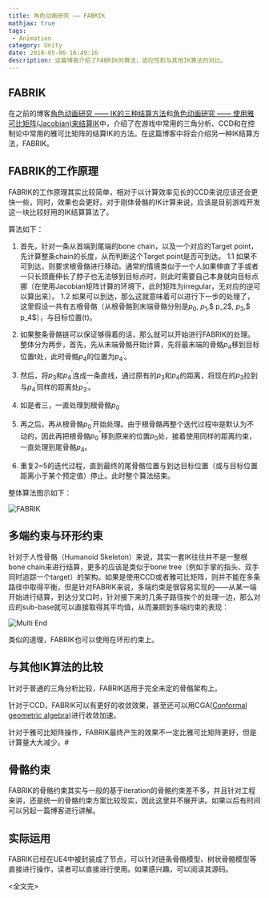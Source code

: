```yaml
---
title: 角色动画研究 —— FABRIK
mathjax: true
tags: 
 - Animation
category: Unity
date: 2018-05-06 16:49:16
description: 这篇博客介绍了FABRIK的算法，适应性和与其他IK算法的对比。
---
```


## FABRIK
在之前的博客[角色动画研究 —— IK的三种结算方法](https://blog.csdn.net/noahzuo/article/details/53908141)和[角色动画研究 —— 使用雅可比矩阵(Jacobian)来结算IK](https://blog.csdn.net/noahzuo/article/details/54314112)中，介绍了在游戏中常用的三角分析、CCD和在控制论中常用的雅可比矩阵的结算IK的方法。在这篇博客中将会介绍另一种IK结算方法，FABRIK。

## FABRIK的工作原理

FABRIK的工作原理其实比较简单，相对于以计算效率见长的CCD来说应该还会更快一些，同时，效果也会更好。对于刚体骨骼的IK计算来说，应该是目前游戏开发这一块比较好用的IK结算算法了。

算法如下：

1.  首先，针对一条从首端到尾端的bone chain，以及一个对应的Target point，先计算整条chain的长度，从而判断这个Target point是否可到达。
	  1.1 如果不可到达，则要求根骨骼进行移动。通常的情境类似于一个人如果伸直了手或者一只长颈鹿伸长了脖子也无法够到目标点时，则此时需要自己本身就向目标点挪（在使用Jacobian矩阵计算的环境下，此时矩阵为irregular，无对应的逆可以算出来）。
	  1.2 如果可以到达，那么这就意味着可以进行下一步的处理了，这里假设一共有五根骨骼（从根骨骼到末端骨骼分别是$p_0$, $p_1$,$ p_2$, $p_3$,$ p_4$），与目标位置(t)。

2. 如果整条骨骼链可以保证够得着的话，那么就可以开始进行FABRIK的处理。整体分为两步，首先，先从末端骨骼开始计算，先将最末端的骨骼$p_4$移到目标位置t处，此时骨骼$p_4$的位置为$p_4^{'}$。
3. 然后，将$p_3$和$p_4^{'}$连成一条直线，通过原有的$p_3$和$p_4$的距离，将现在的$p_3$拉到与$p_4^{'}$同样的距离处$p_3^{'}$。
4. 如是者三，一直处理到根骨骼$p_0$
5. 再之后，再从根骨骼$p_0^{'}$开始处理。由于根骨骼再整个迭代过程中是默认为不动的，因此再把根骨骼$p_0^{''}$移到原来的位置${p_0}$处，接着使用同样的距离约束，一直处理到尾骨骼$p_4$。
6. 重复2~5的迭代过程，直到最终的尾骨骼位置与到达目标位置（或与目标位置距离小于某个预定值）停止。此时整个算法结束。

整体算法图示如下：

![FABRIK](image01.png)


## 多端约束与环形约束

针对于人性骨骼（Humanoid Skeleton）来说，其实一套IK往往并不是一整根bone chain来进行结算，更多的应该是类似于bone tree（例如手掌的指头、双手同时追踪一个target）的架构。如果是使用CCD或者雅可比矩阵，则并不能在多条路径中取得平衡，但是针对FABRIK来说，多端约束是很容易实现的——从某一端开始进行结算，到达分叉口时，针对接下来的几条子路径挨个的处理一边，那么对应的sub-base就可以直接取得其平均值，从而兼顾到多端约束的表现：

![Multi End](image02.png)


类似的道理，FABRIK也可以使用在环形约束上。

## 与其他IK算法的比较

针对于普通的三角分析比较，FABRIK适用于完全未定的骨骼架构上。

针对于CCD，FABRIK可以有更好的收敛效果，甚至还可以用CGA([Conformal geometric algebra](https://en.wikipedia.org/wiki/Conformal_geometric_algebra))进行收敛加速。

针对于雅可比矩阵操作，FABRIK最终产生的效果不一定比雅可比矩阵更好，但是计算量大大减少。#

## 骨骼约束

FABRIK的骨骼约束其实与一般的基于iteration的骨骼约束差不多，并且针对工程来讲，还是统一的骨骼约束方案比较现实，因此这里并不展开讲。如果以后有时间可以另起一篇博客进行讲解。

## 实际运用

FABRIK已经在UE4中被封装成了节点，可以针对链条骨骼模型、树状骨骼模型等直接进行操作，读者可以直接进行使用。如果感兴趣，可以阅读其源码。

<全文完>